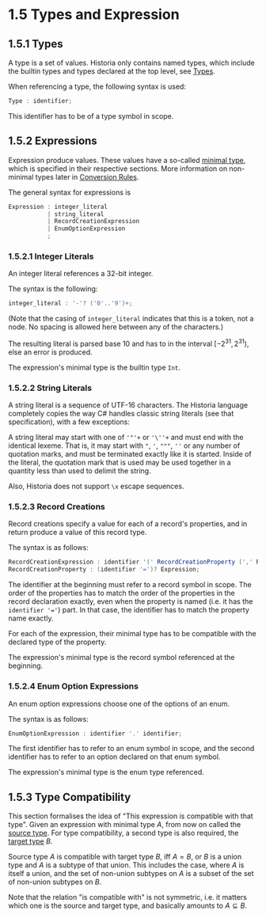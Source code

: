 # 1.5 Types and Expression

## 1.5.1 Types
A type is a set of values. Historia only contains named types, which include the builtin types and types declared at the top level, see [Types](01_02_Symbols.md#121-type-symbols).

When referencing a type, the following syntax is used:

```cs
Type : identifier;
```

This identifier has to be of a type symbol in scope.

## 1.5.2 Expressions
Expression produce values. These values have a so-called <u>minimal type</u>, which is specified in their respective sections. More information on non-minimal types later in [Conversion Rules]().

The general syntax for expressions is

```cs
Expression : integer_literal
           | string_literal
           | RecordCreationExpression
           | EnumOptionExpression
           ;
```

### 1.5.2.1 Integer Literals
An integer literal references a 32-bit integer.

The syntax is the following:

```cs
integer_literal : '-'? ('0'..'9')+;
```

(Note that the casing of `integer_literal` indicates that this is a token, not a node. No spacing is allowed here between any of the characters.)

The resulting literal is parsed base 10 and has to in the interval $[-2^{31}, 2^{31})$, else an error is produced.

The expression's minimal type is the builtin type `Int`.

### 1.5.2.2 String Literals
A string literal is a sequence of UTF-16 characters. The Historia language completely copies the way C# handles classic string literals (see that specification), with a few exceptions:

A string literal may start with one of `'"'+` or `'\''+` and must end with the identical lexeme. That is, it may start with `"`, `'`, `"""`, `''` or any number of quotation marks, and must be terminated exactly like it is started. Inside of the literal, the quotation mark that is used may be used together in a quantity less than used to delimit the string.

Also, Historia does not support `\x` escape sequences.

### 1.5.2.3 Record Creations
Record creations specify a value for each of a record's properties, and in return produce a value of this record type.

The syntax is as follows:

```cs
RecordCreationExpression : identifier '(' RecordCreationProperty (',' RecordCreationProperty)? ',' ')';
RecordCreationProperty : (identifier '=')? Expression;
```

The identifier at the beginning must refer to a record symbol in scope. The order of the properties has to match the order of the properties in the record declaration exactly, even when the property is named (i.e. it has the `identifier '='`) part. In that case, the identifier has to match the property name exactly.

For each of the expression, their minimal type has to be compatible with the declared type of the property.

The expression's minimal type is the record symbol referenced at the beginning.

### 1.5.2.4 Enum Option Expressions
An enum option expressions choose one of the options of an enum.

The syntax is as follows:

```cs
EnumOptionExpression : identifier '.' identifier;
```

The first identifier has to refer to an enum symbol in scope, and the second identifier has to refer to an option declared on that enum symbol.

The expression's minimal type is the enum type referenced.

## 1.5.3 Type Compatibility
This section formalises the idea of "This expression is compatible with that type". Given an expression with minimal type $A$, from now on called the <u>source type</u>. For type compatibility, a second type is also required, the <u>target type</u> $B$.

Source type $A$ is compatible with target type $B$, iff $A = B$, or $B$ is a union type and $A$ is a subtype of that union. This includes the case, where $A$ is itself a union, and the set of non-union subtypes on $A$ is a subset of the set of non-union subtypes on $B$.

Note that the relation "is compatible with" is not symmetric, i.e. it matters which one is the source and target type, and basically amounts to $A \subseteq B$.
